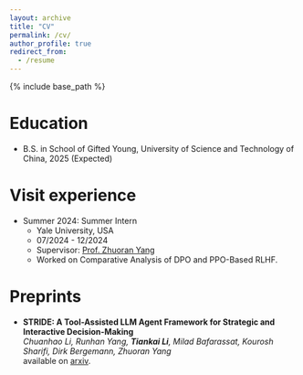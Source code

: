 ```yaml
---
layout: archive
title: "CV"
permalink: /cv/
author_profile: true
redirect_from:
  - /resume
---
```


{% include base_path %}

Education
======
* B.S. in School of Gifted Young, University of Science and Technology of China, 2025 (Expected)

Visit experience
======
* Summer 2024: Summer Intern
  * Yale University, USA
  * 07/2024 - 12/2024
  * Supervisor: [Prof. Zhuoran Yang](https://zhuoranyang.github.io/)
  * Worked on Comparative Analysis of DPO and PPO-Based RLHF.
  
Preprints
======
- **STRIDE: A Tool-Assisted LLM Agent Framework for Strategic and Interactive Decision-Making**  
  *Chuanhao Li, Runhan Yang, **Tiankai Li**, Milad Bafarassat, Kourosh Sharifi, Dirk Bergemann, Zhuoran Yang*  
  available on [arxiv](https://arxiv.org/abs/2405.16376).


